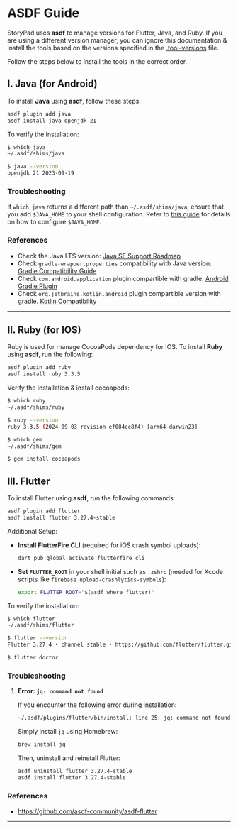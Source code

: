# ASDF Guide

StoryPad uses **asdf** to manage versions for Flutter, Java, and Ruby. If you are using a different version manager, you can ignore this documentation & install the tools based on the versions specified in the [.tool-versions](../.tool-versions) file.

Follow the steps below to install the tools in the correct order.

## I. Java (for Android)

To install **Java** using **asdf**, follow these steps:

```sh
asdf plugin add java
asdf install java openjdk-21
```

To verify the installation:

```sh
$ which java
~/.asdf/shims/java

$ java --version
openjdk 21 2023-09-19
```

### Troubleshooting

If `which java` returns a different path than `~/.asdf/shims/java`, ensure that you add `$JAVA_HOME` to your shell configuration. Refer to [this guide](https://github.com/asdf-vm/asdf-ruby) for details on how to configure `$JAVA_HOME`.

### References

- Check the Java LTS version: [Java SE Support Roadmap](https://www.oracle.com/java/technologies/java-se-support-roadmap.html)
- Check `gradle-wrapper.properties` compatibility with Java version: [Gradle Compatibility Guide](https://docs.gradle.org/current/userguide/compatibility.html)
- Check `com.android.application` plugin compartible with gradle. [Android Gradle Plugin](https://developer.android.com/build/releases/gradle-plugin#updating-gradle)
- Check `org.jetbrains.kotlin.android` plugin compartible version with gradle. [Kotlin Compatibility](https://docs.gradle.org/current/userguide/compatibility.html#kotlin)

---

## II. Ruby (for IOS)

Ruby is used for manage CocoaPods dependency for IOS. To install **Ruby** using **asdf**, run the following:

```sh
asdf plugin add ruby
asdf install ruby 3.3.5
```

Verify the installation & install cocoapods:

```sh
$ which ruby
~/.asdf/shims/ruby

$ ruby --version
ruby 3.3.5 (2024-09-03 revision ef084cc8f4) [arm64-darwin23]

$ which gem
~/.asdf/shims/gem

$ gem install cocoapods
```

## III. Flutter

To install Flutter using **asdf**, run the following commands:

```sh
asdf plugin add flutter
asdf install flutter 3.27.4-stable
```

Additional Setup:

- **Install FlutterFire CLI** (required for iOS crash symbol uploads):

  ```sh
  dart pub global activate flutterfire_cli
  ```

- **Set `FLUTTER_ROOT`** in your shell initial such as `.zshrc` (needed for Xcode scripts like `firebase upload-crashlytics-symbols`):
  ```sh
  export FLUTTER_ROOT="$(asdf where flutter)"
  ```

To verify the installation:

```sh
$ which flutter
~/.asdf/shims/flutter

$ flutter --version
Flutter 3.27.4 • channel stable • https://github.com/flutter/flutter.git

$ flutter doctor
```

### Troubleshooting

1. **Error: `jq: command not found`**

   If you encounter the following error during installation:

   ```sh
   ~/.asdf/plugins/flutter/bin/install: line 25: jq: command not found
   ```

   Simply install `jq` using Homebrew:

   ```sh
   brew install jq
   ```

   Then, uninstall and reinstall Flutter:

   ```sh
   asdf uninstall flutter 3.27.4-stable
   asdf install flutter 3.27.4-stable
   ```

### References

- https://github.com/asdf-community/asdf-flutter

---
